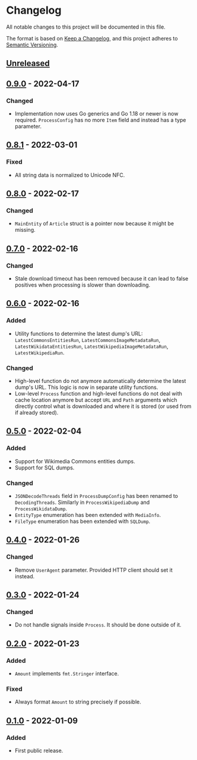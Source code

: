 # Changelog

All notable changes to this project will be documented in this file.

The format is based on [Keep a Changelog](https://keepachangelog.com/en/1.0.0/),
and this project adheres to [Semantic Versioning](https://semver.org/spec/v2.0.0.html).

## [Unreleased]

## [0.9.0] - 2022-04-17

### Changed

- Implementation now uses Go generics and Go 1.18 or newer is now required.
  `ProcessConfig` has no more `Item` field and instead has a type parameter.

## [0.8.1] - 2022-03-01

### Fixed

- All string data is normalized to Unicode NFC.

## [0.8.0] - 2022-02-17

### Changed

- `MainEntity` of `Article` struct is a pointer now because it might be missing.

## [0.7.0] - 2022-02-16

### Changed

- Stale download timeout has been removed because it can lead to false positives
  when processing is slower than downloading.

## [0.6.0] - 2022-02-16

### Added

- Utility functions to determine the latest dump's URL:
  `LatestCommonsEntitiesRun`, `LatestCommonsImageMetadataRun`,
  `LatestWikidataEntitiesRun`, `LatestWikipediaImageMetadataRun`,
  `LatestWikipediaRun`.

### Changed

- High-level function do not anymore automatically determine the latest dump's URL.
  This logic is now in separate utility functions.
- Low-level `Process` function and high-level functions do not deal with cache location
  anymore but accept `URL` and `Path` arguments which directly control what is downloaded
  and where it is stored (or used from if already stored).

## [0.5.0] - 2022-02-04

### Added

- Support for Wikimedia Commons entities dumps.
- Support for SQL dumps.

### Changed

- `JSONDecodeThreads` field in `ProcessDumpConfig` has been renamed to `DecodingThreads`.
  Similarly in `ProcessWikipediaDump` and `ProcessWikidataDump`.
- `EntityType` enumeration has been extended with `MediaInfo`.
- `FileType` enumeration has been extended with `SQLDump`.

## [0.4.0] - 2022-01-26

### Changed

- Remove `UserAgent` parameter. Provided HTTP client should set it instead.

## [0.3.0] - 2022-01-24

### Changed

- Do not handle signals inside `Process`. It should be done outside of it.

## [0.2.0] - 2022-01-23

### Added

- `Amount` implements `fmt.Stringer` interface.

### Fixed

- Always format `Amount` to string precisely if possible.

## [0.1.0] - 2022-01-09

### Added

- First public release.

[unreleased]: https://gitlab.com/tozd/go/mediawiki/-/compare/v0.9.0...main
[0.9.0]: https://gitlab.com/tozd/go/mediawiki/-/compare/v0.8.1...v0.9.0
[0.8.1]: https://gitlab.com/tozd/go/mediawiki/-/compare/v0.8.0...v0.8.1
[0.8.0]: https://gitlab.com/tozd/go/mediawiki/-/compare/v0.7.0...v0.8.0
[0.7.0]: https://gitlab.com/tozd/go/mediawiki/-/compare/v0.6.0...v0.7.0
[0.6.0]: https://gitlab.com/tozd/go/mediawiki/-/compare/v0.5.0...v0.6.0
[0.5.0]: https://gitlab.com/tozd/go/mediawiki/-/compare/v0.4.0...v0.5.0
[0.4.0]: https://gitlab.com/tozd/go/mediawiki/-/compare/v0.3.0...v0.4.0
[0.3.0]: https://gitlab.com/tozd/go/mediawiki/-/compare/v0.2.0...v0.3.0
[0.2.0]: https://gitlab.com/tozd/go/mediawiki/-/compare/v0.1.0...v0.2.0
[0.1.0]: https://gitlab.com/tozd/go/mediawiki/-/tags/v0.1.0

<!-- markdownlint-disable-file MD024 -->
